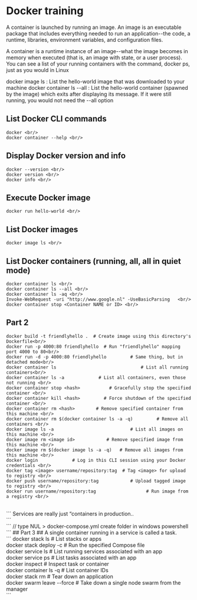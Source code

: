  # Docker training 
 
A container is launched by running an image. An image is an executable package that includes everything needed to run an application--the code,
 a runtime, libraries, environment variables, and configuration files.
 
A container is a runtime instance of an image--what the image becomes in memory when executed (that is, an image with state, or a user process).
 You can see a list of your running containers with the command, docker ps,
 just as you would in Linux
 
 docker image ls : List the hello-world image that was downloaded to your machine
 docker container ls --all : List the hello-world container (spawned by the image) which exits after displaying its message. If it were still running, you would not need the --all option
 
 ## List Docker CLI commands <br/>
 ```
docker <br/>
docker container --help <br/>
```
## Display Docker version and info <br/>
```
docker --version <br/>
docker version <br/>
docker info <br/>
```
## Execute Docker image <br/>
```
docker run hello-world <br/>
```
## List Docker images <br/>
```
docker image ls <br/>
```
## List Docker containers (running, all, all in quiet mode)
```
docker container ls <br/>
docker container ls --all <br/>
docker container ls -aq <br/>
Invoke-WebRequest -uri "http://www.google.nl" -UseBasicParsing	 <br/>
docker container stop <Container NAME or ID> <br/>
```
## Part 2  ##
```
docker build -t friendlyhello .  # Create image using this directory's Dockerfile<br/>
docker run -p 4000:80 friendlyhello  # Run "friendlyhello" mapping port 4000 to 80<br/>
docker run -d -p 4000:80 friendlyhello         # Same thing, but in detached mode<br/>
docker container ls                                # List all running containers<br/>
docker container ls -a             # List all containers, even those not running <br/>
docker container stop <hash>           # Gracefully stop the specified container <br/>
docker container kill <hash>         # Force shutdown of the specified container <br/>
docker container rm <hash>        # Remove specified container from this machine <br/>
docker container rm $(docker container ls -a -q)         # Remove all containers <br/>
docker image ls -a                             # List all images on this machine <br/>
docker image rm <image id>            # Remove specified image from this machine <br/>
docker image rm $(docker image ls -a -q)   # Remove all images from this machine <br/>
docker login             # Log in this CLI session using your Docker credentials <br/>
docker tag <image> username/repository:tag  # Tag <image> for upload to registry <br/>
docker push username/repository:tag            # Upload tagged image to registry <br/>
docker run username/repository:tag                   # Run image from a registry <br/>
```
<br/>
```
Services are really just “containers in production..<br/>
```
<br/>
```
// type NUL > docker-compose.yml  create folder in windows powershell <br/>
```
## Part 3 ## 
A single container running in a service is called a task. <br/> 
```
docker stack ls                                            # List stacks or apps <br/>
docker stack deploy -c <composefile> <appname>  # Run the specified Compose file <br/>
docker service ls                 # List running services associated with an app <br/>
docker service ps <service>                  # List tasks associated with an app <br/>
docker inspect <task or container>                   # Inspect task or container <br/>
docker container ls -q                                      # List container IDs <br/>
docker stack rm <appname>                             # Tear down an application <br/>
docker swarm leave --force      # Take down a single node swarm from the manager <br/>
```
